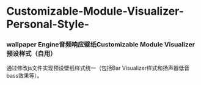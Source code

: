 # Customizable-Module-Visualizer-Personal-Style-
### wallpaper Engine音频响应壁纸Customizable Module Visualizer预设样式（自用）  
通过修改js文件实现预设壁纸样式统一（包括Bar Visualizer样式和扬声器低音bass效果等）。
